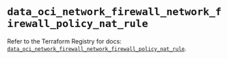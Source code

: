 # `data_oci_network_firewall_network_firewall_policy_nat_rule`

Refer to the Terraform Registry for docs: [`data_oci_network_firewall_network_firewall_policy_nat_rule`](https://registry.terraform.io/providers/oracle/oci/7.19.0/docs/data-sources/network_firewall_network_firewall_policy_nat_rule).
